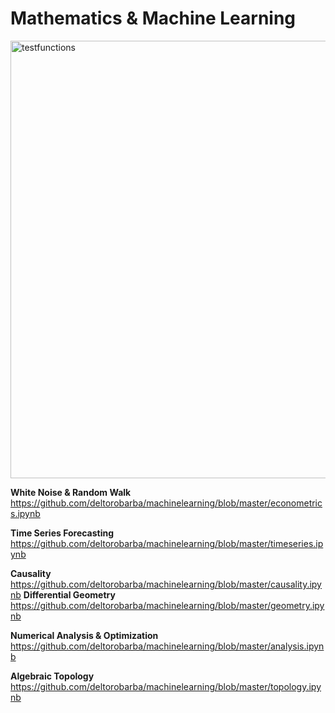 # Mathematics & Machine Learning

<img src="https://raw.githubusercontent.com/deltorobarba/repo/master/testfunctions.png" width="700" alt="testfunctions">

<br>

<b>White Noise & Random Walk</b><br>
https://github.com/deltorobarba/machinelearning/blob/master/econometrics.ipynb

<b>Time Series Forecasting</b><br>
https://github.com/deltorobarba/machinelearning/blob/master/timeseries.ipynb

<b>Causality</b><br>
https://github.com/deltorobarba/machinelearning/blob/master/causality.ipynb
<b>Differential Geometry</b><br>
https://github.com/deltorobarba/machinelearning/blob/master/geometry.ipynb

<b>Numerical Analysis & Optimization</b><br>
https://github.com/deltorobarba/machinelearning/blob/master/analysis.ipynb

<b>Algebraic Topology</b><br>
https://github.com/deltorobarba/machinelearning/blob/master/topology.ipynb

